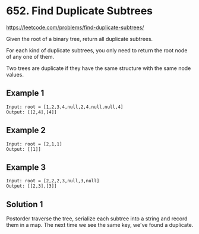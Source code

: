 # 652. Find Duplicate Subtrees

https://leetcode.com/problems/find-duplicate-subtrees/

Given the root of a binary tree, return all duplicate subtrees.

For each kind of duplicate subtrees, you only need to return the root node of any one of them.

Two trees are duplicate if they have the same structure with the same node values.

## Example 1

```
Input: root = [1,2,3,4,null,2,4,null,null,4]
Output: [[2,4],[4]]
```

## Example 2

```
Input: root = [2,1,1]
Output: [[1]]
```

## Example 3

```
Input: root = [2,2,2,3,null,3,null]
Output: [[2,3],[3]]
```

## Solution 1

Postorder traverse the tree, serialize each subtree into a string and record them in a map. The next time we see the same key, we've found a duplicate.

